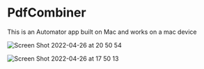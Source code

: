 # PdfCombiner
This is an Automator app built on Mac and works on a mac device

![Screen Shot 2022-04-26 at 20 50 54](https://user-images.githubusercontent.com/37111998/165361800-52da7c69-b03e-43cb-9d75-9c91175188a3.png)


![Screen Shot 2022-04-26 at 17 50 13](https://user-images.githubusercontent.com/37111998/165328226-f37bf66b-6c19-4a2e-90b7-242e961ac034.png)
